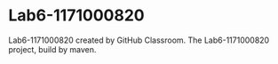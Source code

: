 # Lab6-1171000820

Lab6-1171000820 created by GitHub Classroom.
The Lab6-1171000820 project, build by maven.  
